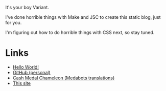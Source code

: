 It's your boy Variant. 

I've done horrible things with Make and JSC to create this static blog, just for you.

I'm figuring out how to do horrible things with CSS next, so stay tuned.

# Links

* [Hello World!](00001.html)
* [GitHub (personal)](https://github.com/VariantXYZ)
* [Cash Medal Chameleon (Medabots translations)](https://medabots.github.io)
* [This site](https://github.com/VariantXYZ/blog.md)